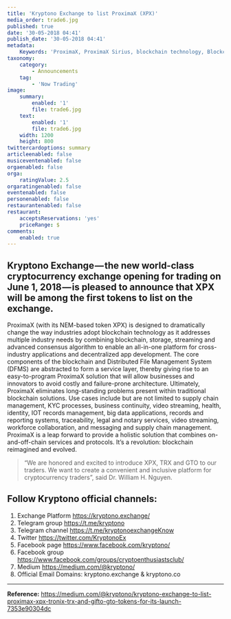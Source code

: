 ```yaml
---
title: 'Kryptono Exchange to list ProximaX (XPX)'
media_order: trade6.jpg
published: true
date: '30-05-2018 04:41'
publish_date: '30-05-2018 04:41'
metadata:
    Keywords: 'ProximaX, ProximaX Sirius, blockchain technology, Blockchain powered, Blockchain protocol, Distributed ledger technology, DLT, dlt, Distributed ledger, Decentralized database, Decentralized database technology, Decentralized storage, Decentralized storage technology, Decentralized supply chain, Decentralized streaming, Integrated and distributed ledger technology, IaDLt, Peer-to-peer technology, Peer to peer streaming, Peer to peer, Consensus mechanism, Consensus protocol, Asymmetric encryption, Data encryption, Off-chain storage, Off-chain streaming, Distributed File Management System, DFMS, Super Contract, Immutability, Data encryption, Encrypted by default, Permissioned, Permission based, Tokenomics, Token economics, Crypto trading, Cryptocurrency, Supply chain, CSD, Central Securities Depository, STO, Security Token Offering, Decentralized supply chain, STO, Private blockchain, DAapps, Decentralized applications, Blockchain apps, Streaming Layer, Streaming Node, Storage Layer, Storage Node, Sharded Information, Sharded Data, Use Case, Use Cases, Blockchain Consensus, Consensus Protocol, Enterprise Solution, Enterprise Solutions, System Integration, Transparency, Immutability, Irreversibility, Traceability, Proof of Bandwidth, Proof of Conflation Aggregate, Proof of Storage, Encryption, Data Security, Data Privacy, Cyber Security, Hackers, Hacking, Nodes, Public Chain, Private Chain, Hybrid Chain, Public & Private Chain, Catapult, SDK, SDKs, Software Development Kits, Super Contract, Super Contracts, Smart Contract, Smart Contracts, Peer-to-Peer , Peer-to-Peer Storage, Software-as-a-Service, SaaS, Lon Wong, PSP, PeerStream, PeerStream Protocol, Anonymous streaming, New Economic Model, New Economic Model Foundation, 482.solutions, Ministry of Community Development UAE, Dragonfly  Fintech, Xarcade, Testnet, Test network, Mainnet, Main network, Tokenomics, Token Economics, XPX, Crypto Currency, Crypto Currencies, Crypto Exchange, Crypto Exchanges, Bitcoin, Zero trust, Escrow, Onchain escrow, Trustless swaps, Trustless, Onion routing, SIM Identity attestation, ProximaX KYC, KYC, Know Your Customer, Know Your Counter Party, Onboarding Customer, Customer Onboarding, Identity Management, Identity Management System, Identity Verification, Identity Authentication, Anti-Money Laundering, AML, RegTech, Regulation Tech, Regulation Technology, GDPR, General Data Protection Regulation, EU GDPR, European Union GDPR, European Union General Data Protection Regulation, Knowyourcustomer, Compliance system, Compliance systems, , ProximaX Suite, Office Suite, Office Collaboration, Workforce Collaboration, Collaboration, Real Time Collaboration, Office suite, word processing, Office collaboration, File sharing, Decentralized file sharing, Real Time Editing, Office Productivity, Productivity, Office Applications, Microsoft Office, Word Processor, Word Processing, Microsoft Word Spreadsheet, Spreadsheets, Excel, Microsoft Excel, Presentation, Presentations, Microsoft Powerpoint, Powerpoint, Keynote, Collabora Office, LibreOffice, Collabora Productivity, Collabora Productivity Ltd,'
taxonomy:
    category:
        - Announcements
    tag:
        - 'Now Trading'
image:
    summary:
        enabled: '1'
        file: trade6.jpg
    text:
        enabled: '1'
        file: trade6.jpg
    width: 1200
    height: 800
twittercardoptions: summary
articleenabled: false
musiceventenabled: false
orgaenabled: false
orga:
    ratingValue: 2.5
orgaratingenabled: false
eventenabled: false
personenabled: false
restaurantenabled: false
restaurant:
    acceptsReservations: 'yes'
    priceRange: $
comments:
    enabled: true
---
```


## Kryptono Exchange — the new world-class cryptocurrency exchange opening for trading on June 1, 2018 — is pleased to announce that XPX will be among the first tokens to list on the exchange.

ProximaX (with its NEM-based token XPX) is designed to dramatically change the way industries adopt blockchain technology as it addresses multiple industry needs by combining blockchain, storage, streaming and advanced consensus algorithm to enable an all-in-one platform for cross-industry applications and decentralized app development. The core components of the blockchain and Distributed File Management System (DFMS) are abstracted to form a service layer, thereby giving rise to an easy-to-program ProximaX solution that will allow businesses and innovators to avoid costly and failure-prone architecture. Ultimately, ProximaX eliminates long-standing problems present within traditional blockchain solutions. Use cases include but are not limited to supply chain management, KYC processes, business continuity, video streaming, health, identity, IOT records management, big data applications, records and reporting systems, traceability, legal and notary services, video streaming, workforce collaboration, and messaging and supply chain management. ProximaX is a leap forward to provide a holistic solution that combines on-and-off-chain services and protocols. It’s a revolution: blockchain reimagined and evolved.

> “We are honored and excited to introduce XPX, TRX and GTO to our traders. We want to create a convenient and inclusive platform for cryptocurrency traders”, said Dr. William H. Nguyen.
> 

## Follow Kryptono official channels:
1. Exchange Platform https://kryptono.exchange/
2. Telegram group https://t.me/kryptono
3. Telegram channel https://t.me/kryptonoexchangeKnow
4. Twitter https://twitter.com/KryptonoEx
5. Facebook page https://www.facebook.com/kryptono/
6. Facebook group https://www.facebook.com/groups/cryptoenthusiastsclub/
7. Medium https://medium.com/@kryptono/
8. Official Email Domains: kryptono.exchange & kryptono.co


---
**Reference:** https://medium.com/@kryptono/kryptono-exchange-to-list-proximax-xpx-tronix-trx-and-gifto-gto-tokens-for-its-launch-7353e90304dc
